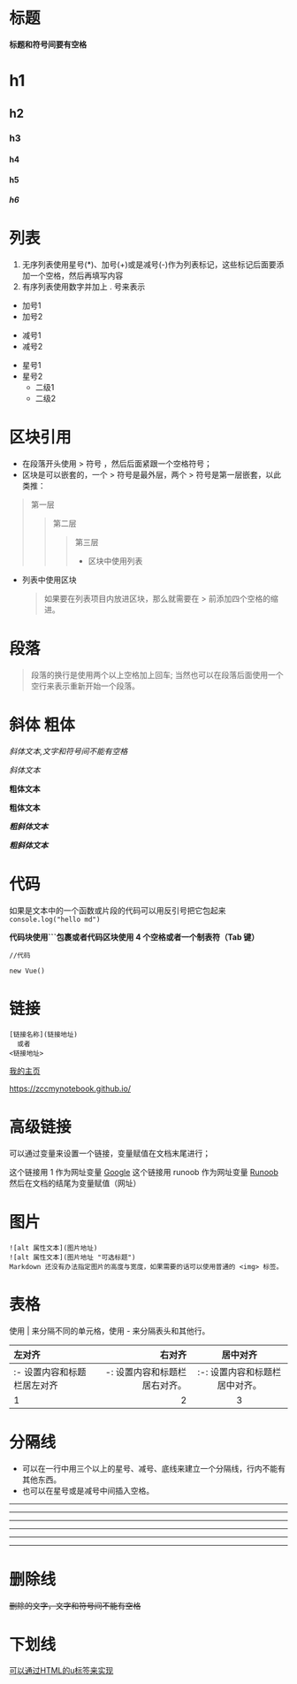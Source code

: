 # 标题
**标题和符号间要有空格**

# h1
## h2
### h3
#### h4
#### h5
##### h6  

# 列表
1. 无序列表使用星号(*)、加号(+)或是减号(-)作为列表标记，这些标记后面要添加一个空格，然后再填写内容
2. 有序列表使用数字并加上 . 号来表示


+ 加号1
+ 加号2
- 减号1
- 减号2
* 星号1
* 星号2
    + 二级1
    + 二级2

# 区块引用
- 在段落开头使用 > 符号 ，然后后面紧跟一个空格符号；
- 区块是可以嵌套的，一个 > 符号是最外层，两个 > 符号是第一层嵌套，以此类推：

> 第一层
>> 第二层
>>> 第三层
>>> - 区块中使用列表


- 列表中使用区块
    > 如果要在列表项目内放进区块，那么就需要在 > 前添加四个空格的缩进。


# 段落  
> 段落的换行是使用两个以上空格加上回车;
当然也可以在段落后面使用一个空行来表示重新开始一个段落。

# 斜体 粗体

*斜体文本,文字和符号间不能有空格*

_斜体文本_

**粗体文本**

__粗体文本__

***粗斜体文本***

___粗斜体文本___

# 代码

如果是文本中的一个函数或片段的代码可以用反引号把它包起来`console.log("hello md")`

**代码块使用```包裹或者代码区块使用 4 个空格或者一个制表符（Tab 键）**
```
//代码
```

    new Vue()

# 链接

    [链接名称](链接地址)
      或者
    <链接地址>

[我的主页](https://zccmynotebook.github.io/)

<https://zccmynotebook.github.io/>

# 高级链接
可以通过变量来设置一个链接，变量赋值在文档末尾进行；

这个链接用 1 作为网址变量 [Google][1]
这个链接用 runoob 作为网址变量 [Runoob][runoob]
然后在文档的结尾为变量赋值（网址）


[1]: http://www.google.com/
[runoob]: http://www.runoob.com/

# 图片
```
![alt 属性文本](图片地址)
![alt 属性文本](图片地址 "可选标题")
Markdown 还没有办法指定图片的高度与宽度，如果需要的话可以使用普通的 <img> 标签。

```


# 表格
使用 | 来分隔不同的单元格，使用 - 来分隔表头和其他行。

 左对齐 | 右对齐 | 居中对齐 |
 :--- | -: | :--:|
:- 设置内容和标题栏居左对齐 |  -: 设置内容和标题栏居右对齐。| :-: 设置内容和标题栏居中对齐。 |
| 1 | 2|3|

# 分隔线  
- 可以在一行中用三个以上的星号、减号、底线来建立一个分隔线，行内不能有其他东西。
- 也可以在星号或是减号中间插入空格。

***

* * *

---

- - - 

___

_ _ _

# 删除线

~~删除的文字，文字和符号间不能有空格~~

# 下划线
<u>可以通过HTML的u标签来实现</u>



